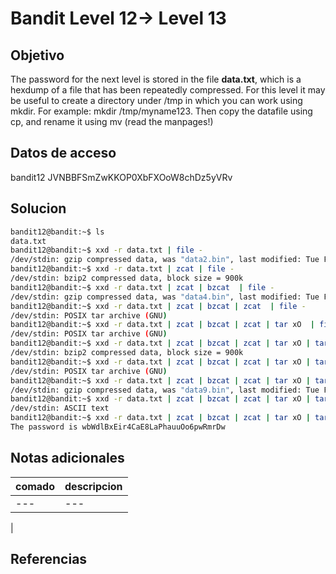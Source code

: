 # Bandit Level 12→ Level 13


## Objetivo
The password for the next level is stored in the file **data.txt**, which is a hexdump of a file that has been repeatedly compressed. For this level it may be useful to create a directory under /tmp in which you can work using mkdir. For example: mkdir /tmp/myname123. Then copy the datafile using cp, and rename it using mv (read the manpages!)

## Datos de acceso

bandit12
JVNBBFSmZwKKOP0XbFXOoW8chDz5yVRv

## Solucion
```bash
bandit12@bandit:~$ ls
data.txt
bandit12@bandit:~$ xxd -r data.txt | file -
/dev/stdin: gzip compressed data, was "data2.bin", last modified: Tue Feb 21 22:02:52 2023, max compression, from Unix
bandit12@bandit:~$ xxd -r data.txt | zcat | file -
/dev/stdin: bzip2 compressed data, block size = 900k
bandit12@bandit:~$ xxd -r data.txt | zcat | bzcat  | file -
/dev/stdin: gzip compressed data, was "data4.bin", last modified: Tue Feb 21 22:02:52 2023, max compression, from Unix
bandit12@bandit:~$ xxd -r data.txt | zcat | bzcat | zcat  | file -
/dev/stdin: POSIX tar archive (GNU)
bandit12@bandit:~$ xxd -r data.txt | zcat | bzcat | zcat | tar xO  | file -
/dev/stdin: POSIX tar archive (GNU)
bandit12@bandit:~$ xxd -r data.txt | zcat | bzcat | zcat | tar xO | tar xO | file -
/dev/stdin: bzip2 compressed data, block size = 900k
bandit12@bandit:~$ xxd -r data.txt | zcat | bzcat | zcat | tar xO | tar xO | bzcat | file -
/dev/stdin: POSIX tar archive (GNU)
bandit12@bandit:~$ xxd -r data.txt | zcat | bzcat | zcat | tar xO | tar xO | bzcat | tar xO | file -
/dev/stdin: gzip compressed data, was "data9.bin", last modified: Tue Feb 21 22:02:52 2023, max compression, from Unix
bandit12@bandit:~$ xxd -r data.txt | zcat | bzcat | zcat | tar xO | tar xO | bzcat | tar xO | zcat | file -
/dev/stdin: ASCII text
bandit12@bandit:~$ xxd -r data.txt | zcat | bzcat | zcat | tar xO | tar xO | bzcat | tar xO | zcat
The password is wbWdlBxEir4CaE8LaPhauuOo6pwRmrDw

```
## Notas adicionales

| comado | descripcion |
|----------|-------------|
| ---| ---
|

## Referencias